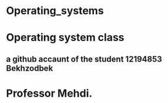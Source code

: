 # Operating_systems
# Operating system class 
## a github accaunt of the student 12194853 Bekhzodbek
# Professor Mehdi.
